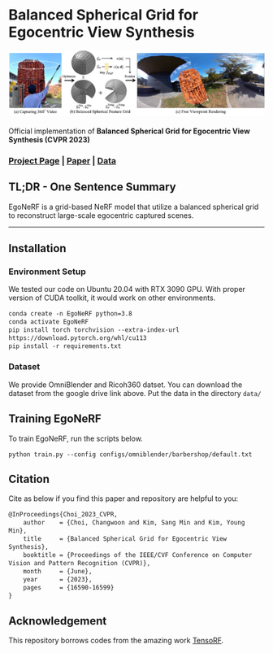 # Balanced Spherical Grid for Egocentric View Synthesis
<div style="text-align:center">
<img src="assets/teaser_lowres.jpg" alt="teaser image"/>
</div>
<br/>
Official implementation of <b>Balanced Spherical Grid for Egocentric View Synthesis (CVPR 2023)</b>

### [Project Page](https://changwoon.info/publications/EgoNeRF) | [Paper](https://arxiv.org/abs/2303.12408) | [Data](https://drive.google.com/drive/folders/1kqLAATjSSDwfLHI5O7RTfM9NOUi7PvcK)

## TL;DR - One Sentence Summary 
EgoNeRF is a grid-based NeRF model that utilize a balanced spherical grid to reconstruct large-scale egocentric captured scenes. 
___


## Installation 
### Environment Setup
We tested our code on Ubuntu 20.04 with RTX 3090 GPU. With proper version of CUDA toolkit, it would work on other environments.
```
conda create -n EgoNeRF python=3.8
conda activate EgoNeRF
pip install torch torchvision --extra-index-url https://download.pytorch.org/whl/cu113
pip install -r requirements.txt
```

### Dataset
We provide OmniBlender and Ricoh360 datset. You can download the dataset from the google drive link above. Put the data in the directory `data/`

## Training EgoNeRF
To train EgoNeRF, run the scripts below.
```
python train.py --config configs/omniblender/barbershop/default.txt
```

## Citation
Cite as below if you find this paper and repository are helpful to you:
```
@InProceedings{Choi_2023_CVPR,
    author    = {Choi, Changwoon and Kim, Sang Min and Kim, Young Min},
    title     = {Balanced Spherical Grid for Egocentric View Synthesis},
    booktitle = {Proceedings of the IEEE/CVF Conference on Computer Vision and Pattern Recognition (CVPR)},
    month     = {June},
    year      = {2023},
    pages     = {16590-16599}
}
```

## Acknowledgement
This repository borrows codes from the amazing work [TensoRF](https://github.com/apchenstu/TensoRF).
